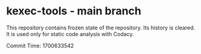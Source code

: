 # kexec-tools - main branch

This repository contains frozen state of the repository.
Its history is cleared. It is used only for static code
analysis with Codacy.

Commit Time: 1700633542